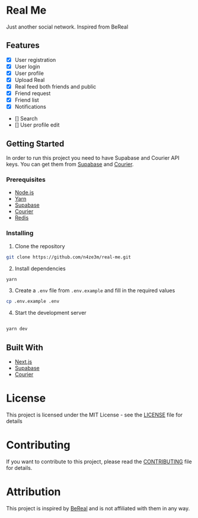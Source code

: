 # Real Me

Just another social network. Inspired from BeReal


## Features

- [x] User registration
- [x] User login
- [x] User profile
- [x] Upload Real
- [x] Real feed both friends and public
- [x] Friend request
- [x] Friend list
- [x] Notifications
- [] Search
- [] User profile edit


## Getting Started

In order to run this project you need to have Supabase and Courier API keys. You can get them from [Supabase](https://supabase.io) and [Courier](https://courier.com).

### Prerequisites

- [Node.js](https://nodejs.org/en/)
- [Yarn](https://yarnpkg.com/)
- [Supabase](https://supabase.io)
- [Courier](https://courier.com)
- [Redis](https://redis.io/)


### Installing

1. Clone the repository

```bash
git clone https://github.com/n4ze3m/real-me.git
```

2. Install dependencies

```bash
yarn
```


3. Create a `.env` file from `.env.example` and fill in the required values

```bash
cp .env.example .env
```

4. Start the development server

```bash

yarn dev
```

## Built With

- [Next.js](https://nextjs.org/)
- [Supabase](https://supabase.io)
- [Courier](https://courier.com)

# License

This project is licensed under the MIT License - see the [LICENSE](LICENSE) file for details


# Contributing

If you want to contribute to this project, please read the [CONTRIBUTING](CONTRIBUTING.md) file for details.

# Attribution

This project is inspired by [BeReal](https://bereal.com) and is not affiliated with them in any way.
